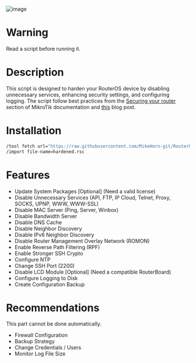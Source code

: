 ![image](https://github.com/MikeHorn-git/RouterOS-Hardening/assets/123373126/ba17654b-7ee6-4f40-9781-ee4c160d508a)

# Warning
Read a script before running it.

# Description
This script is designed to harden your RouterOS device by disabling unnecessary services, enhancing security settings, and configuring logging. The script follow best practices from the [Securing your router](https://help.mikrotik.com/docs/display/ROS/Securing+your+router) section of MikroTik documentation and [this](https://www.manitonetworks.com/networking/2017/7/25/mikrotik-router-hardening#credentials) blog post.

# Installation
```bash
/tool fetch url="https://raw.githubusercontent.com/MikeHorn-git/RouterOS-Hardening/main/hardening.rsc" mode=https
/import file-name=hardened.rsc
```

# Features
* Update System Packages [Optional] (Need a valid license)
* Disable Unnecessary Services (API, FTP, IP Cloud, Telnet, Proxy, SOCKS, UPNP, WWW, WWW-SSL)
* Disable MAC Server (Ping, Server, Winbox)
* Disable Bandwidth Server
* Disable DNS Cache 
* Disable Neighbor Discovery
* Disable IPv6 Neighbor Discovery
* Disable Router Management Overlay Network (ROMON)
* Enable Reverse Path Filtering (RPF)
* Enable Stronger SSH Crypto
* Configure NTP
* Change SSH Port (2200)
* Disable LCD Module [Optional] (Need a compatible RouterBoard)
* Configure Logging to Disk
* Create Configuration Backup

# Recommendations
This part cannot be done automatically.
* Firewall Configuration
* Backup Strategy
* Change Credentials / Users
* Monitor Log File Size
